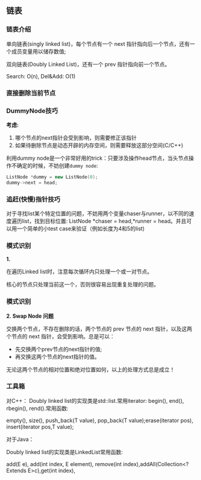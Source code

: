 ## 链表

### 链表介绍

单向链表(singly linked list)，每个节点有一个 next 指针指向后一个节点，还有一个成员变量用以储存数值;

双向链表(Doubly Linked List)，还有一个 prev 指针指向前一个节点。

Search: O(n), Del&Add: O(1)

### 直接删除当前节点

### DummyNode技巧

**考虑:**

1. 哪个节点的next指针会受到影响，则需要修正该指针
2. 如果待删除节点是动态开辟的内存空间，则需要释放这部分空间(C/C++)

利用dummy node是一个非常好用的trick：只要涉及操作head节点，当头节点操作不确定的时候，不妨创建`dummy node`:

```c++
ListNode *dummy = new ListNode(0);
dummy->next = head;
```

### 追赶(快慢)指针技巧

对于寻找list某个特定位置的问题，不妨用两个变量chaser与runner，以不同的速度遍历list，找到目标位置: ListNode *chaser = head,*runner = head。并且可以用一个简单的小test case来验证（例如长度为4和5的list)

### 模式识别

**1.**

在遍历Linked list时，注意每次循环内只处理一个或一对节点。

核心的节点只处理当前这一个，否则很容易出现重复处理的问题。

### 模式识别

**2. Swap Node 问题**

交换两个节点，不存在删除的话，两个节点的 prev 节点的 next 指针，以及这两个节点的 next 指针，会受到影响。总是可以：

- 先交换两个prev节点的next指针的值;
- 再交换这两个节点的next指针的值。

无论这两个节点的相对位置和绝对位置如何，以上的处理方式总是成立！

### 工具箱

对C++：
Doubly linked list的实现类是std::list<T>.常用iterator: begin(), end(), rbegin(), rend().常用函数:

empty(), size(), push_back(T value), pop_back(T value);erase(iterator pos), insert(iterator pos,T value);

对于Java：

Doubly linked list的实现类是LinkedList<E>常用函数:

add(E e), add(int index, E element), remove(int index),addAll(Collection<? Extends E>c),get(int index),
